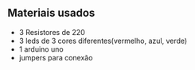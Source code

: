## Materiais usados

- 3 Resistores de 220
- 3 leds de 3 cores diferentes(vermelho, azul, verde)
- 1 arduino uno
- jumpers para conexão



